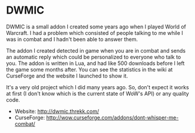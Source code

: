 DWMIC
=====

DWMIC is a small addon I created some years ago when I played World of Warcraft. I had a problem which consisted of people talking to me while I was in combat and I hadn't been able to answer them. 

The addon I created detected in game when you are in combat and sends an automatic reply which could be personalized to everyone who talk to you. The addon is written in Lua, and had like 500 downloads before I left the game some months after. You can see the statistics in the wiki at CurseForge and the website I launched to show it.

It's a very old project which I did many years ago. So, don't expect it works at first (I don't know which is the current state of WoW's API) or any quality code.

* Website: http://dwmic.threkk.com/
* CurseForge: http://wow.curseforge.com/addons/dont-whisper-me-combat/
